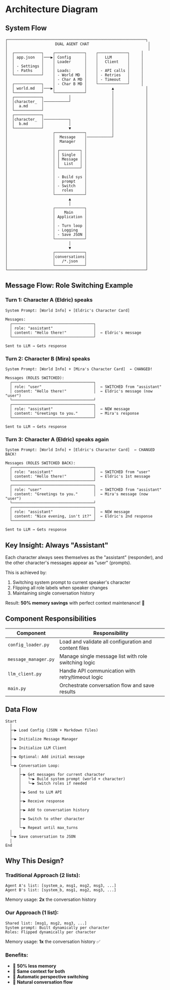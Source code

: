 # Architecture Diagram

## System Flow

```
┌─────────────────────────────────────────────────────────────┐
│                     DUAL AGENT CHAT                          │
│                                                              │
│  ┌────────────┐    ┌─────────────┐    ┌─────────────┐     │
│  │ app.json   │───▶│ Config      │    │   LLM       │     │
│  │            │    │ Loader      │    │   Client    │     │
│  │ - Settings │    │             │    │             │     │
│  │ - Paths    │    │ Loads:      │    │ - API calls │     │
│  └────────────┘    │ - World MD  │    │ - Retries   │     │
│                    │ - Char A MD │    │ - Timeout   │     │
│  ┌────────────┐    │ - Char B MD │    └─────────────┘     │
│  │ world.md   │───▶│             │           ▲              │
│  └────────────┘    └─────────────┘           │              │
│  ┌────────────┐           │                  │              │
│  │character_  │───────────┘                  │              │
│  │  a.md      │                              │              │
│  └────────────┘                              │              │
│  ┌────────────┐                              │              │
│  │character_  │───────────┐                  │              │
│  │  b.md      │           │                  │              │
│  └────────────┘           ▼                  │              │
│                    ┌─────────────┐           │              │
│                    │  Message    │───────────┘              │
│                    │  Manager    │                          │
│                    │             │                          │
│                    │ ┌─────────┐ │                          │
│                    │ │ Single  │ │                          │
│                    │ │ Message │ │                          │
│                    │ │  List   │ │                          │
│                    │ └─────────┘ │                          │
│                    │             │                          │
│                    │ - Build sys │                          │
│                    │   prompt    │                          │
│                    │ - Switch    │                          │
│                    │   roles     │                          │
│                    └─────────────┘                          │
│                           ▲                                 │
│                           │                                 │
│                    ┌─────────────┐                          │
│                    │    Main     │                          │
│                    │ Application │                          │
│                    │             │                          │
│                    │ - Turn loop │                          │
│                    │ - Logging   │                          │
│                    │ - Save JSON │                          │
│                    └─────────────┘                          │
│                           │                                 │
│                           ▼                                 │
│                    ┌─────────────┐                          │
│                    │conversations│                          │
│                    │   /*.json   │                          │
│                    └─────────────┘                          │
└─────────────────────────────────────────────────────────────┘
```

## Message Flow: Role Switching Example

### Turn 1: Character A (Eldric) speaks

```
System Prompt: [World Info] + [Eldric's Character Card]

Messages:
  ┌────────────────────────────────────┐
  │ role: "assistant"                  │
  │ content: "Hello there!"            │  ← Eldric's message
  └────────────────────────────────────┘

Sent to LLM → Gets response
```

### Turn 2: Character B (Mira) speaks

```
System Prompt: [World Info] + [Mira's Character Card]  ← CHANGED!

Messages (ROLES SWITCHED):
  ┌────────────────────────────────────┐
  │ role: "user"                       │  ← SWITCHED from "assistant"
  │ content: "Hello there!"            │  ← Eldric's message (now "user")
  └────────────────────────────────────┘
  ┌────────────────────────────────────┐
  │ role: "assistant"                  │  ← NEW message
  │ content: "Greetings to you."       │  ← Mira's response
  └────────────────────────────────────┘

Sent to LLM → Gets response
```

### Turn 3: Character A (Eldric) speaks again

```
System Prompt: [World Info] + [Eldric's Character Card]  ← CHANGED BACK!

Messages (ROLES SWITCHED BACK):
  ┌────────────────────────────────────┐
  │ role: "assistant"                  │  ← SWITCHED from "user"
  │ content: "Hello there!"            │  ← Eldric's 1st message
  └────────────────────────────────────┘
  ┌────────────────────────────────────┐
  │ role: "user"                       │  ← SWITCHED from "assistant"
  │ content: "Greetings to you."       │  ← Mira's message (now "user")
  └────────────────────────────────────┘
  ┌────────────────────────────────────┐
  │ role: "assistant"                  │  ← NEW message
  │ content: "Nice evening, isn't it?" │  ← Eldric's 2nd response
  └────────────────────────────────────┘

Sent to LLM → Gets response
```

## Key Insight: Always "Assistant"

Each character always sees themselves as the "assistant" (responder), and the other character's messages appear as "user" (prompts).

This is achieved by:
1. Switching system prompt to current speaker's character
2. Flipping all role labels when speaker changes
3. Maintaining single conversation history

Result: **50% memory savings** with perfect context maintenance! 🎯

## Component Responsibilities

| Component | Responsibility |
|-----------|----------------|
| `config_loader.py` | Load and validate all configuration and content files |
| `message_manager.py` | Manage single message list with role switching logic |
| `llm_client.py` | Handle API communication with retry/timeout logic |
| `main.py` | Orchestrate conversation flow and save results |

## Data Flow

```
Start
  │
  ├─▶ Load Config (JSON + Markdown files)
  │
  ├─▶ Initialize Message Manager
  │
  ├─▶ Initialize LLM Client
  │
  ├─▶ Optional: Add initial message
  │
  └─▶ Conversation Loop:
      │
      ├─▶ Get messages for current character
      │   └─▶ Build system prompt (world + character)
      │   └─▶ Switch roles if needed
      │
      ├─▶ Send to LLM API
      │
      ├─▶ Receive response
      │
      ├─▶ Add to conversation history
      │
      ├─▶ Switch to other character
      │
      └─▶ Repeat until max_turns
  │
  └─▶ Save conversation to JSON
  │
End
```

## Why This Design?

### Traditional Approach (2 lists):
```
Agent A's list: [system_a, msg1, msg2, msg3, ...]
Agent B's list: [system_b, msg1, msg2, msg3, ...]
```
Memory usage: **2x** the conversation history

### Our Approach (1 list):
```
Shared list: [msg1, msg2, msg3, ...]
System prompt: Built dynamically per character
Roles: Flipped dynamically per character
```
Memory usage: **1x** the conversation history ✅

### Benefits:
- 💾 **50% less memory**
- 🎯 **Same context for both**
- 🔄 **Automatic perspective switching**
- 🧠 **Natural conversation flow**
